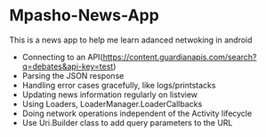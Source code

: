 # Mpasho-News-App
This is a news app to help me learn adanced netwoking in android
- Connecting to an API(https://content.guardianapis.com/search?q=debates&api-key=test)
- Parsing the JSON response
- Handling error cases gracefully, like logs/printstacks
- Updating news information regularly on listview 
- Using  Loaders, LoaderManager.LoaderCallbacks
- Doing network operations independent of the Activity lifecycle
- Use Uri.Builder class to add query parameters to the URL
